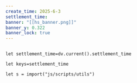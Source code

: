 ```yaml
---
create_time: 2025-6-3
settlement_time: 
banner: "[[hs_banner.png]]"
banner_y: 0.322
banner_lock: true
---
```



```dataviewjs

let settlement_time=dv.current().settlement_time

let keys=settlement_time

let s = import("js/scripts/utils")

```
